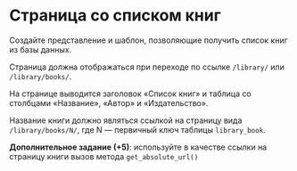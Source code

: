 # Страница со списком книг

Создайте представление и шаблон, позволяющие получить список книг из базы данных.

Страница должна отображаться при переходе по ссылке `/library/` или `/library/books/`.

На странице выводится заголовок «Список книг» и таблица со столбцами «Название», «Автор» и «Издательство».

Название книги должно являться ссылкой на страницу вида `/library/books/N/`, где N — первичный ключ таблицы `library_book`.

**Дополнительное задание (+5)**: используйте в качестве ссылки на страницу книги вызов метода `get_absolute_url()`